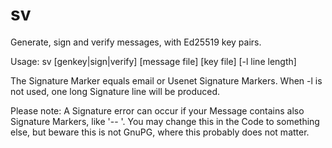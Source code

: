 # sv
Generate, sign and verify messages, with Ed25519 key pairs.

Usage: sv [genkey|sign|verify] [message file] [key file] [-l line length]

The Signature Marker equals email or Usenet Signature Markers. When -l
is not used, one long Signature line will be produced.

Please note: A Signature error can occur if your Message contains
also Signature Markers, like '-- '. You may change this in the
Code to something else, but beware this is not GnuPG, where this
probably does not matter.
